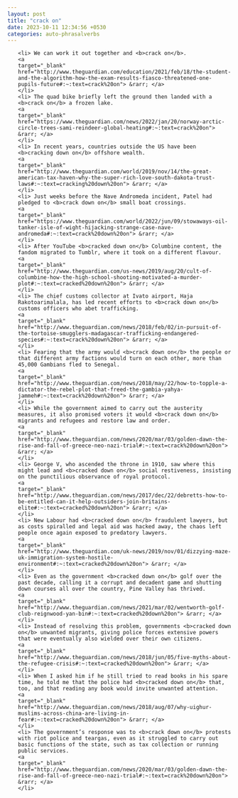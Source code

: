 ```yaml
---
layout: post
title: "crack on"
date: 2023-10-11 12:34:56 +0530
categories: auto-phrasalverbs
---
```

<ol>

    <li> We can work it out together and <b>crack on</b>.
    <a 
    target="_blank" 
    href="http://www.theguardian.com/education/2021/feb/18/the-student-and-the-algorithm-how-the-exam-results-fiasco-threatened-one-pupils-future#:~:text=crack%20on"> &rarr; </a>
    </li>
    <li> The quad bike briefly left the ground then landed with a <b>crack on</b> a frozen lake.
    <a 
    target="_blank" 
    href="https://www.theguardian.com/news/2022/jan/20/norway-arctic-circle-trees-sami-reindeer-global-heating#:~:text=crack%20on"> &rarr; </a>
    </li>
    <li> In recent years, countries outside the US have been <b>cracking down on</b> offshore wealth.
    <a 
    target="_blank" 
    href="http://www.theguardian.com/world/2019/nov/14/the-great-american-tax-haven-why-the-super-rich-love-south-dakota-trust-laws#:~:text=cracking%20down%20on"> &rarr; </a>
    </li>
    <li> Just weeks before the Nave Andromeda incident, Patel had pledged to <b>crack down on</b> small boat crossings.
    <a 
    target="_blank" 
    href="https://www.theguardian.com/world/2022/jun/09/stowaways-oil-tanker-isle-of-wight-hijacking-strange-case-nave-andromeda#:~:text=crack%20down%20on"> &rarr; </a>
    </li>
    <li> After YouTube <b>cracked down on</b> Columbine content, the fandom migrated to Tumblr, where it took on a different flavour.
    <a 
    target="_blank" 
    href="http://www.theguardian.com/us-news/2019/aug/20/cult-of-columbine-how-the-high-school-shooting-motivated-a-murder-plot#:~:text=cracked%20down%20on"> &rarr; </a>
    </li>
    <li> The chief customs collector at Ivato airport, Haja Rakotoarimalala, has led recent efforts to <b>crack down on</b> customs officers who abet trafficking.
    <a 
    target="_blank" 
    href="http://www.theguardian.com/news/2018/feb/02/in-pursuit-of-the-tortoise-smugglers-madagascar-trafficking-endangered-species#:~:text=crack%20down%20on"> &rarr; </a>
    </li>
    <li> Fearing that the army would <b>crack down on</b> the people or that different army factions would turn on each other, more than 45,000 Gambians fled to Senegal.
    <a 
    target="_blank" 
    href="http://www.theguardian.com/news/2018/may/22/how-to-topple-a-dictator-the-rebel-plot-that-freed-the-gambia-yahya-jammeh#:~:text=crack%20down%20on"> &rarr; </a>
    </li>
    <li> While the government aimed to carry out the austerity measures, it also promised voters it would <b>crack down on</b> migrants and refugees and restore law and order.
    <a 
    target="_blank" 
    href="http://www.theguardian.com/news/2020/mar/03/golden-dawn-the-rise-and-fall-of-greece-neo-nazi-trial#:~:text=crack%20down%20on"> &rarr; </a>
    </li>
    <li> George V, who ascended the throne in 1910, saw where this might lead and <b>cracked down on</b> social restiveness, insisting on the punctilious observance of royal protocol.
    <a 
    target="_blank" 
    href="http://www.theguardian.com/news/2017/dec/22/debretts-how-to-be-entitled-can-it-help-outsiders-join-britains-elite#:~:text=cracked%20down%20on"> &rarr; </a>
    </li>
    <li> New Labour had <b>cracked down on</b> fraudulent lawyers, but as costs spiralled and legal aid was hacked away, the chaos left people once again exposed to predatory lawyers.
    <a 
    target="_blank" 
    href="http://www.theguardian.com/uk-news/2019/nov/01/dizzying-maze-uk-immigration-system-hostile-environment#:~:text=cracked%20down%20on"> &rarr; </a>
    </li>
    <li> Even as the government <b>cracked down on</b> golf over the past decade, calling it a corrupt and decadent game and shutting down courses all over the country, Pine Valley has thrived.
    <a 
    target="_blank" 
    href="http://www.theguardian.com/news/2021/mar/02/wentworth-golf-club-reignwood-yan-bin#:~:text=cracked%20down%20on"> &rarr; </a>
    </li>
    <li> Instead of resolving this problem, governments <b>cracked down on</b> unwanted migrants, giving police forces extensive powers that were eventually also wielded over their own citizens.
    <a 
    target="_blank" 
    href="http://www.theguardian.com/news/2018/jun/05/five-myths-about-the-refugee-crisis#:~:text=cracked%20down%20on"> &rarr; </a>
    </li>
    <li> When I asked him if he still tried to read books in his spare time, he told me that the police had <b>cracked down on</b> that, too, and that reading any book would invite unwanted attention.
    <a 
    target="_blank" 
    href="http://www.theguardian.com/news/2018/aug/07/why-uighur-muslims-across-china-are-living-in-fear#:~:text=cracked%20down%20on"> &rarr; </a>
    </li>
    <li> The government’s response was to <b>crack down on</b> protests with riot police and teargas, even as it struggled to carry out basic functions of the state, such as tax collection or running public services.
    <a 
    target="_blank" 
    href="http://www.theguardian.com/news/2020/mar/03/golden-dawn-the-rise-and-fall-of-greece-neo-nazi-trial#:~:text=crack%20down%20on"> &rarr; </a>
    </li>